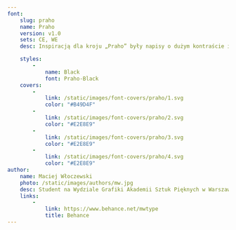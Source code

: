 ```yaml
---
font:
    slug: praho
    name: Praho
    version: v1.0
    sets: CE, WE
    desc: Inspiracją dla kroju „Praho” były napisy o dużym kontraście i wąskiej formie występujące w Warszawie w czasach PRL-u. Projekt „Praho” przetwarza i odnawia charakterystyczne uliczne formy liter, tworząc zupełnie nowy i wpółczesny krój, który jednak posiada mocny lokalny charakter.

    styles:
        -
            name: Black
            font: Praho-Black
    covers:
        -
            link: /static/images/font-covers/praho/1.svg
            color: "#B49D4F"
        -
            link: /static/images/font-covers/praho/2.svg
            color: "#E2E8E9"
        -
            link: /static/images/font-covers/praho/3.svg
            color: "#E2E8E9"
        -
            link: /static/images/font-covers/praho/4.svg
            color: "#E2E8E9"
author:
    name: Maciej Włoczewski
    photo: /static/images/authors/mw.jpg
    desc: Student na Wydziale Grafiki Akademii Sztuk Pięknych w Warszawie. Zajmuję się projektowaniem krojów pisma oraz fotografią.
    links:
        -
            link: https://www.behance.net/mwtype
            title: Behance
---
```


